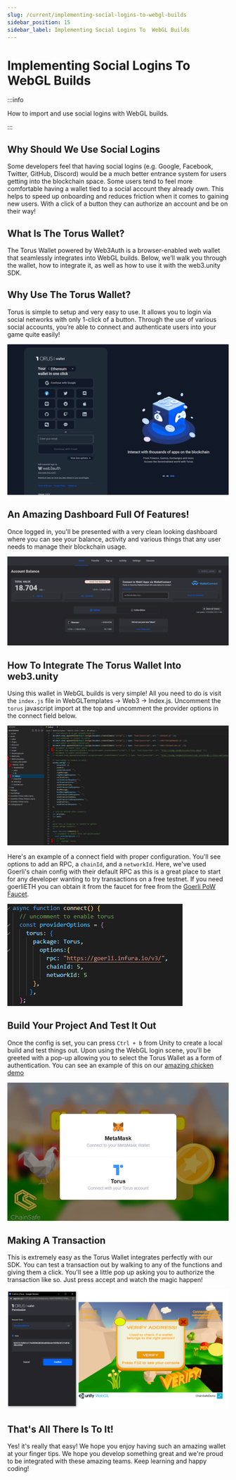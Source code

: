 ```yaml
---
slug: /current/implementing-social-logins-to-webgl-builds
sidebar_position: 15
sidebar_label: Implementing Social Logins To  WebGL Builds
---
```



# Implementing Social Logins To WebGL Builds

:::info

How to import and use social logins with WebGL builds.

:::

## Why Should We Use Social Logins

Some developers feel that having social logins (e.g. Google, Facebook, Twitter, GitHub, Discord) would be a much better entrance system for users getting into the blockchain space. Some users tend to feel more comfortable having a wallet tied to a social account they already own. This helps to speed up onboarding and reduces friction when it comes to gaining new users. With a click of a button they can authorize an account and be on their way!

## What Is The Torus Wallet?

The Torus Wallet powered by Web3Auth is a browser-enabled web wallet that seamlessly integrates into WebGL builds. Below, we’ll walk you through the wallet, how to integrate it, as well as how to use it with the web3.unity SDK.

## Why Use The Torus Wallet?

Torus is simple to setup and very easy to use. It allows you to login via social networks with only 1-click of a button. Through the use of various social accounts, you’re able to connect and authenticate users into your game quite easily!

![](v2Assets/TorusLogin.png)

## An Amazing Dashboard Full Of Features!

Once logged in, you'll be presented with a very clean looking dashboard where you can see your balance, activity and various things that any user needs to manage their blockchain usage.

![](v2Assets/TorusDashboard.png)

## How To Integrate The Torus Wallet Into web3.unity

Using this wallet in WebGL builds is very simple! All you need to do is visit the `index.js` file in WebGLTemplates -> Web3 -> Index.js. Uncomment the `torus` javascript import at the top and uncomment the provider options in the connect field below.

![](v2Assets/EnablingAlternateWallets.png)

Here's an example of a connect field with proper configuration. You'll see options to add an RPC, a `chainId`, and a `networkId`. Here, we've used Goerli's chain config with their default RPC as this is a great place to start for any developer wanting to try transactions on a free testnet. If you need goerliETH you can obtain it from the faucet for free from the [Goerli PoW Faucet](https://goerli-faucet.pk910.de/).

![](v2Assets/TorusConnectExample.png)

## Build Your Project And Test It Out

Once the config is set, you can press `Ctrl + b` from Unity to create a local build and test things out. Upon using the WebGL login scene, you'll be greeted with a pop-up allowing you to select the Torus Wallet as a form of authentication. You can see an example of this on our [amazing chicken demo](https://chainsafe.github.io/ChainSafe-Demo-WebGL/)

![](v2Assets/ChickenDemonTorusLogin.png)

## Making A Transaction

This is extremely easy as the Torus Wallet integrates perfectly with our SDK. You can test a transaction out by walking to any of the functions and giving them a click. You'll see a little pop up asking you to authorize the transaction like so. Just press accept and watch the magic happen!

![](v2Assets/TorusWalletInteraction.png)

## That's All There Is To It!

Yes! it's really that easy! We hope you enjoy having such an amazing wallet at your finger tips. We hope you develop something great and we're proud to be integrated with these amazing teams. Keep learning and happy coding!
